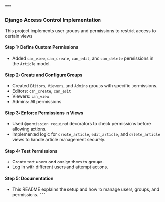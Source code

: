 """
### Django Access Control Implementation

This project implements user groups and permissions to restrict access to certain views.

#### Step 1: Define Custom Permissions
- Added `can_view`, `can_create`, `can_edit`, and `can_delete` permissions in the `Article` model.

#### Step 2: Create and Configure Groups
- Created `Editors`, `Viewers`, and `Admins` groups with specific permissions.
- Editors: `can_create`, `can_edit`
- Viewers: `can_view`
- Admins: All permissions

#### Step 3: Enforce Permissions in Views
- Used `@permission_required` decorators to check permissions before allowing actions.
- Implemented logic for `create_article`, `edit_article`, and `delete_article` views to handle article management securely.

#### Step 4: Test Permissions
- Create test users and assign them to groups.
- Log in with different users and attempt actions.

#### Step 5: Documentation
- This README explains the setup and how to manage users, groups, and permissions.
"""